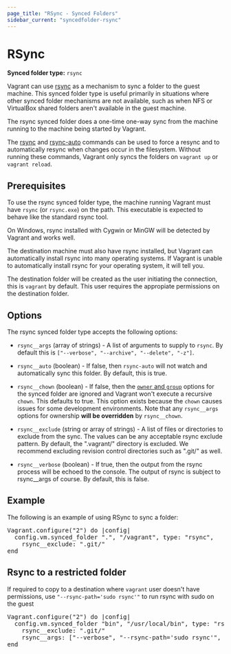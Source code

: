 ```yaml
---
page_title: "RSync - Synced Folders"
sidebar_current: "syncedfolder-rsync"
---
```


# RSync

**Synced folder type:** `rsync`

Vagrant can use [rsync](http://en.wikipedia.org/wiki/Rsync) as a mechanism
to sync a folder to the guest machine. This synced folder type is useful
primarily in situations where other synced folder mechanisms are not available,
such as when NFS or VirtualBox shared folders aren't available in the guest
machine.

The rsync synced folder does a one-time one-way sync from the machine running
to the machine being started by Vagrant.

The [rsync](/v2/cli/rsync.html) and [rsync-auto](/v2/cli/rsync-auto.html)
commands can be used to force a resync and to automatically resync when
changes occur in the filesystem. Without running these commands, Vagrant
only syncs the folders on `vagrant up` or `vagrant reload`.

## Prerequisites

To use the rsync synced folder type, the machine running Vagrant must have
`rsync` (or `rsync.exe`) on the path. This executable is expected to behave
like the standard rsync tool.

On Windows, rsync installed with Cygwin or MinGW will be detected by
Vagrant and works well.

The destination machine must also have rsync installed, but Vagrant
can automatically install rsync into many operating systems. If Vagrant
is unable to automatically install rsync for your operating system,
it will tell you.

The destination folder will be created as the user initiating the connection,
this is `vagrant` by default. This user requires the appropiate permissions on
the destination folder.

## Options

The rsync synced folder type accepts the following options:

* `rsync__args` (array of strings) - A list of arguments to supply
  to `rsync`. By default this is `["--verbose", "--archive", "--delete", "-z"]`.

* `rsync__auto` (boolean) - If false, then `rsync-auto` will not
  watch and automatically sync this folder. By default, this is true.

* `rsync__chown` (boolean) - If false, then the
  [`owner` and `group`](/v2/synced-folders/basic_usage.html)
  options for the synced folder are ignored and Vagrant won't execute
  a recursive `chown`. This defaults to true. This option exists because
  the `chown` causes issues for some development environments. Note that
  any `rsync__args` options for ownership **will be overridden** by
  `rsync__chown`.

* `rsync__exclude` (string or array of strings) - A list of files or directories
  to exclude from the sync. The values can be any acceptable rsync exclude
  pattern. By default, the ".vagrant/" directory is excluded. We recommend
  excluding revision control directories such as ".git/" as well.

* `rsync__verbose` (boolean) - If true, then the output from the rsync
  process will be echoed to the console. The output of rsync is subject
  to rsync__args of course. By default, this is false.

## Example

The following is an example of using RSync to sync a folder:

<pre class="prettyprint">
Vagrant.configure("2") do |config|
  config.vm.synced_folder ".", "/vagrant", type: "rsync",
    rsync__exclude: ".git/"
end
</pre>

## Rsync to a restricted folder

If required to copy to a destination where `vagrant` user doesn't have
permissions, use `"--rsync-path='sudo rsync'"` to run rsync with sudo on the guest

<pre class="prettyprint">
Vagrant.configure("2") do |config|
  config.vm.synced_folder "bin", "/usr/local/bin", type: "rsync",
    rsync__exclude: ".git/"
    rsync__args: ["--verbose", "--rsync-path='sudo rsync'", "--archive", "--delete", "-z"]
end
</pre>
